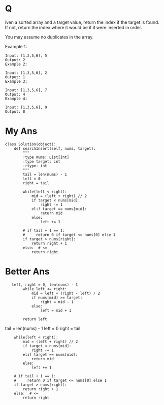 # Q
iven a sorted array and a target value, return the index if the target is found. If not, return the index where it would be if it were inserted in order.

You may assume no duplicates in the array.

Example 1:
```
Input: [1,3,5,6], 5
Output: 2
Example 2:

Input: [1,3,5,6], 2
Output: 1
Example 3:

Input: [1,3,5,6], 7
Output: 4
Example 4:

Input: [1,3,5,6], 0
Output: 0
```

# My Ans
```
class Solution(object):
    def searchInsert(self, nums, target):
        """
        :type nums: List[int]
        :type target: int
        :rtype: int
        """
        tail = len(nums) - 1
        left = 0
        right = tail
        
        while(left < right):
            mid = (left + right) // 2
            if target < nums[mid]:
                right -= 1
            elif target == nums[mid]:
                return mid
            else:
                left += 1
                
        # if tail + 1 == 1:
        #     return 0 if target <= nums[0] else 1
        if target > nums[right]:
            return right + 1
        else:  # <=
            return right
```

# Better Ans
```
   left, right = 0, len(nums) - 1
        while left <= right:
            mid = left + (right - left) / 2
            if nums[mid] >= target:
                right = mid - 1
            else:
                left = mid + 1

        return left
```
tail = len(nums) - 1
        left = 0
        right = tail
        
        while(left < right):
            mid = (left + right) // 2
            if target < nums[mid]:
                right -= 1
            elif target == nums[mid]:
                return mid
            else:
                left += 1
                
        # if tail + 1 == 1:
        #     return 0 if target <= nums[0] else 1
        if target > nums[right]:
            return right + 1
        else:  # <=
            return right
```